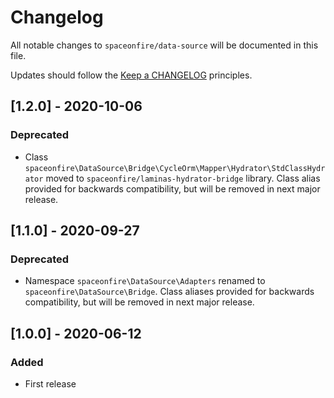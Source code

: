 # Changelog

All notable changes to `spaceonfire/data-source` will be documented in this file.

Updates should follow the [Keep a CHANGELOG](http://keepachangelog.com/) principles.

<!--
## [X.Y.Z] - YYYY-MM-DD
### Added
- Nothing

### Deprecated
- Nothing

### Fixed
- Nothing

### Removed
- Nothing

### Security
- Nothing
-->

## [1.2.0] - 2020-10-06
### Deprecated
- Class `spaceonfire\DataSource\Bridge\CycleOrm\Mapper\Hydrator\StdClassHydrator` moved to
  `spaceonfire/laminas-hydrator-bridge` library. Class alias provided for backwards compatibility,
  but will be removed in next major release.

## [1.1.0] - 2020-09-27
### Deprecated
- Namespace `spaceonfire\DataSource\Adapters` renamed to `spaceonfire\DataSource\Bridge`.
  Class aliases provided for backwards compatibility, but will be removed in next major release.

## [1.0.0] - 2020-06-12
### Added
- First release
